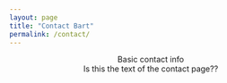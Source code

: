 ```yaml
---
layout: page
title: "Contact Bart"
permalink: /contact/
---
```


<div align="center">

Basic contact info  
Is this the text of the contact page??

</div>